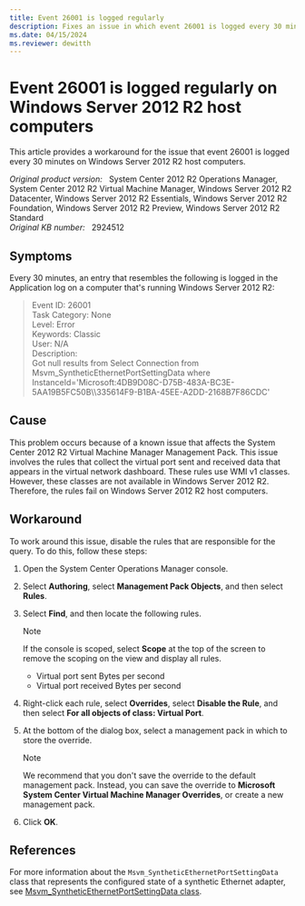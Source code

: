 ```yaml
---
title: Event 26001 is logged regularly
description: Fixes an issue in which event 26001 is logged every 30 minutes on Windows Server 2012 R2 host computers.
ms.date: 04/15/2024
ms.reviewer: dewitth
---
```

# Event 26001 is logged regularly on Windows Server 2012 R2 host computers

This article provides a workaround for the issue that event 26001 is logged every 30 minutes on Windows Server 2012 R2 host computers.

_Original product version:_ &nbsp; System Center 2012 R2 Operations Manager, System Center 2012 R2 Virtual Machine Manager, Windows Server 2012 R2 Datacenter, Windows Server 2012 R2 Essentials, Windows Server 2012 R2 Foundation, Windows Server 2012 R2 Preview, Windows Server 2012 R2 Standard  
_Original KB number:_ &nbsp; 2924512

## Symptoms

Every 30 minutes, an entry that resembles the following is logged in the Application log on a computer that's running Windows Server 2012 R2:

> Event ID: 26001  
> Task Category: None  
> Level: Error  
> Keywords: Classic  
> User: N/A  
> Description:  
> Got null results from Select Connection from Msvm_SyntheticEthernetPortSettingData where InstanceId='Microsoft:4DB9D08C-D75B-483A-BC3E-5AA19B5FC50B\\\335614F9-B1BA-45EE-A2DD-2168B7F86CDC'

## Cause

This problem occurs because of a known issue that affects the System Center 2012 R2 Virtual Machine Manager Management Pack. This issue involves the rules that collect the virtual port sent and received data that appears in the virtual network dashboard. These rules use WMI v1 classes. However, these classes are not available in Windows Server 2012 R2. Therefore, the rules fail on Windows Server 2012 R2 host computers.

## Workaround

To work around this issue, disable the rules that are responsible for the query. To do this, follow these steps:

1. Open the System Center Operations Manager console.
2. Select **Authoring**, select **Management Pack Objects**, and then select **Rules**.
3. Select **Find**, and then locate the following rules.

    > [!NOTE]
    > If the console is scoped, select **Scope** at the top of the screen to remove the scoping on the view and display all rules.
    >
    > - Virtual port sent Bytes per second
    > - Virtual port received Bytes per second

4. Right-click each rule, select **Overrides**, select **Disable the Rule**, and then select **For all objects of class: Virtual Port**.
5. At the bottom of the dialog box, select a management pack in which to store the override.

    > [!NOTE]
    > We recommend that you don't save the override to the default management pack. Instead, you can save the override to **Microsoft System Center Virtual Machine Manager Overrides**, or create a new management pack.

6. Click **OK**.

## References

For more information about the `Msvm_SyntheticEthernetPortSettingData` class that represents the configured state of a synthetic Ethernet adapter, see [Msvm_SyntheticEthernetPortSettingData class](/windows/win32/hyperv_v2/msvm-syntheticethernetportsettingdata).
